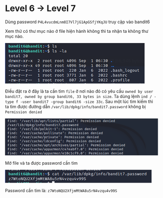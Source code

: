 # Level 6 -> Level 7

Dùng password `P4L4vucdmLnm8I7Vl7jG1ApGSfjYKqJU` truy cập vào bandit6

Xem thử có thư mục nào ở file hiện hành không thì ta nhận ta không thư mục nào.

![level6_7_1](level6_7_1.png)

Điều đặt ra ở đây là ta cần tìm `file` ở nơi nào đó có yêu cầu `owned by user bandit7, owned by group bandit6, 33 bytes in size`. Ta dùng lệnh `ind / -type f -user bandit7 -group bandit6 -size 33c`. Sau một lúc tìm kiếm thì ta tìm được đường dẫn `/var/lib/dpkg/info/bandit7.password` không bị `Permission denied`

![level6_7_2](level6_7_2.png)

Mở file và ta được password cần tìm

![level6_7_3](level6_7_3.png)

Password cần tìm là: `z7WtoNQU2XfjmMtWA8u5rN4vzqu4v99S`
